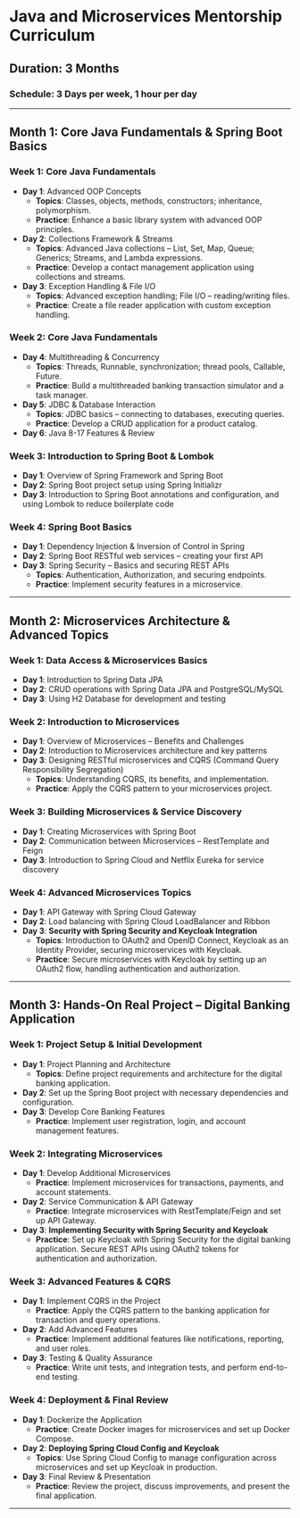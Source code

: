 # Java and Microservices Mentorship Curriculum

## Duration: 3 Months
### Schedule: 3 Days per week, 1 hour per day

---

## Month 1: Core Java Fundamentals & Spring Boot Basics

### Week 1: Core Java Fundamentals
- **Day 1**: Advanced OOP Concepts
  - **Topics**: Classes, objects, methods, constructors; inheritance, polymorphism.
  - **Practice**: Enhance a basic library system with advanced OOP principles.
- **Day 2**: Collections Framework & Streams
  - **Topics**: Advanced Java collections – List, Set, Map, Queue; Generics; Streams, and Lambda expressions.
  - **Practice**: Develop a contact management application using collections and streams.
- **Day 3**: Exception Handling & File I/O
  - **Topics**: Advanced exception handling; File I/O – reading/writing files.
  - **Practice**: Create a file reader application with custom exception handling.

### Week 2: Core Java Fundamentals
- **Day 4**: Multithreading & Concurrency
  - **Topics**: Threads, Runnable, synchronization; thread pools, Callable, Future.
  - **Practice**: Build a multithreaded banking transaction simulator and a task manager.
- **Day 5**: JDBC & Database Interaction
  - **Topics**: JDBC basics – connecting to databases, executing queries.
  - **Practice**: Develop a CRUD application for a product catalog.
- **Day 6**: Java 8-17 Features & Review

### Week 3: Introduction to Spring Boot & Lombok
- **Day 1**: Overview of Spring Framework and Spring Boot
- **Day 2**: Spring Boot project setup using Spring Initializr
- **Day 3**: Introduction to Spring Boot annotations and configuration, and using Lombok to reduce boilerplate code

### Week 4: Spring Boot Basics
- **Day 1**: Dependency Injection & Inversion of Control in Spring
- **Day 2**: Spring Boot RESTful web services – creating your first API
- **Day 3**: Spring Security – Basics and securing REST APIs
  - **Topics**: Authentication, Authorization, and securing endpoints.
  - **Practice**: Implement security features in a microservice.

---

## Month 2: Microservices Architecture & Advanced Topics

### Week 1: Data Access & Microservices Basics
- **Day 1**: Introduction to Spring Data JPA
- **Day 2**: CRUD operations with Spring Data JPA and PostgreSQL/MySQL
- **Day 3**: Using H2 Database for development and testing

### Week 2: Introduction to Microservices
- **Day 1**: Overview of Microservices – Benefits and Challenges
- **Day 2**: Introduction to Microservices architecture and key patterns
- **Day 3**: Designing RESTful microservices and CQRS (Command Query Responsibility Segregation)
  - **Topics**: Understanding CQRS, its benefits, and implementation.
  - **Practice**: Apply the CQRS pattern to your microservices project.

### Week 3: Building Microservices & Service Discovery
- **Day 1**: Creating Microservices with Spring Boot
- **Day 2**: Communication between Microservices – RestTemplate and Feign
- **Day 3**: Introduction to Spring Cloud and Netflix Eureka for service discovery

### Week 4: Advanced Microservices Topics
- **Day 1**: API Gateway with Spring Cloud Gateway 
- **Day 2**: Load balancing with Spring Cloud LoadBalancer and Ribbon
- **Day 3**: **Security with Spring Security and Keycloak Integration**
  - **Topics**: Introduction to OAuth2 and OpenID Connect, Keycloak as an Identity Provider, securing microservices with Keycloak.
  - **Practice**: Secure microservices with Keycloak by setting up an OAuth2 flow, handling authentication and authorization.

---

## Month 3: Hands-On Real Project – Digital Banking Application

### Week 1: Project Setup & Initial Development
- **Day 1**: Project Planning and Architecture
  - **Topics**: Define project requirements and architecture for the digital banking application.
- **Day 2**: Set up the Spring Boot project with necessary dependencies and configuration.
- **Day 3**: Develop Core Banking Features
  - **Practice**: Implement user registration, login, and account management features.

### Week 2: Integrating Microservices
- **Day 1**: Develop Additional Microservices
  - **Practice**: Implement microservices for transactions, payments, and account statements.
- **Day 2**: Service Communication & API Gateway
  - **Practice**: Integrate microservices with RestTemplate/Feign and set up API Gateway.
- **Day 3**: **Implementing Security with Spring Security and Keycloak**
  - **Practice**: Set up Keycloak with Spring Security for the digital banking application. Secure REST APIs using OAuth2 tokens for authentication and authorization.

### Week 3: Advanced Features & CQRS
- **Day 1**: Implement CQRS in the Project
  - **Practice**: Apply the CQRS pattern to the banking application for transaction and query operations.
- **Day 2**: Add Advanced Features
  - **Practice**: Implement additional features like notifications, reporting, and user roles.
- **Day 3**: Testing & Quality Assurance
  - **Practice**: Write unit tests, and integration tests, and perform end-to-end testing.

### Week 4: Deployment & Final Review
- **Day 1**: Dockerize the Application
  - **Practice**: Create Docker images for microservices and set up Docker Compose.
- **Day 2**: **Deploying Spring Cloud Config and Keycloak**
  - **Topics**: Use Spring Cloud Config to manage configuration across microservices and set up Keycloak in production.
- **Day 3**: Final Review & Presentation
  - **Practice**: Review the project, discuss improvements, and present the final application.

---
